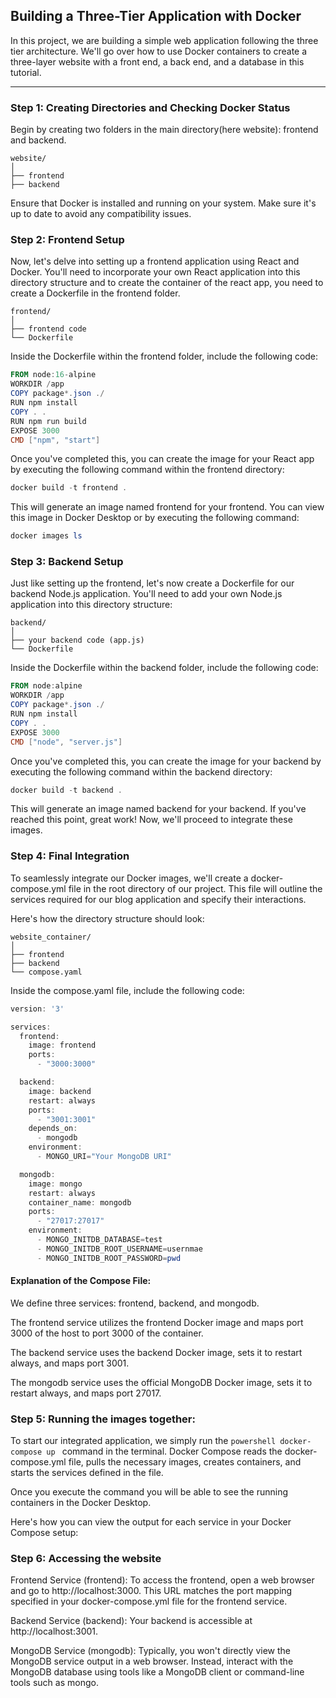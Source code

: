 ## Building a Three-Tier Application with Docker

In this project, we are building a simple web application following the three tier architecture. We'll go over how to use Docker containers to create a three-layer website with a front end, a back end, and a database in this tutorial. 


---

### Step 1: Creating Directories and Checking Docker Status

Begin by creating two folders in the main directory(here website): frontend and backend.
```tsql
website/
│
├── frontend
├── backend
```
Ensure that Docker is installed and running on your system. Make sure it's up to date to avoid any compatibility issues.



### Step 2: Frontend Setup

Now, let's delve into setting up a frontend application using React and Docker. You'll need to incorporate your own React application into this directory structure and to create the container of the react app, you need to create a Dockerfile in the frontend folder.
```tsql
frontend/
│
├── frontend code
└── Dockerfile
```
Inside the Dockerfile within the frontend folder, include the following code:

```powershell
FROM node:16-alpine
WORKDIR /app
COPY package*.json ./
RUN npm install
COPY . .
RUN npm run build
EXPOSE 3000
CMD ["npm", "start"]
```

Once you've completed this, you can create the image for your React app by executing the following command within the frontend directory: 

```powershell
docker build -t frontend .
```

This will generate an image named frontend for your frontend. You can view this image in Docker Desktop or by executing the following command:
```powershell
docker images ls
```

### Step 3: Backend Setup
Just like setting up the frontend, let's now create a Dockerfile for our backend Node.js application. You'll need to add your own Node.js application into this directory structure:

```tsql
backend/
│
├── your backend code (app.js)
└── Dockerfile
```
Inside the Dockerfile within the backend folder, include the following code:

```powershell
FROM node:alpine
WORKDIR /app
COPY package*.json ./
RUN npm install
COPY . .
EXPOSE 3000
CMD ["node", "server.js"]
```
Once you've completed this, you can create the image for your backend by executing the following command within the backend directory:

```powershell
docker build -t backend .
```

This will generate an image named backend for your backend. If you've reached this point, great work! Now, we'll proceed to integrate these images.



### Step 4: Final Integration

To seamlessly integrate our Docker images, we'll create a docker-compose.yml file in the root directory of our project. This file will outline the services required for our blog application and specify their interactions.

Here's how the directory structure should look:

```tsql
website_container/
│
├── frontend
├── backend
└── compose.yaml
```
Inside the compose.yaml file, include the following code:

```powershell
version: '3'

services:
  frontend:
    image: frontend
    ports:
      - "3000:3000"

  backend:
    image: backend
    restart: always
    ports:
      - "3001:3001"
    depends_on:
      - mongodb
    environment:
      - MONGO_URI="Your MongoDB URI"

  mongodb:
    image: mongo
    restart: always
    container_name: mongodb
    ports:
      - "27017:27017"
    environment:
      - MONGO_INITDB_DATABASE=test
      - MONGO_INITDB_ROOT_USERNAME=usernmae
      - MONGO_INITDB_ROOT_PASSWORD=pwd
```

#### Explanation of the Compose File:

We define three services: frontend, backend, and mongodb.

The frontend service utilizes the frontend Docker image and maps port 3000 of the host to port 3000 of the container.

The backend service uses the backend Docker image, sets it to restart always, and maps port 3001.

The mongodb service uses the official MongoDB Docker image, sets it to restart always, and maps port 27017.

### Step 5: Running the images together:
To start our integrated application, we simply run the ```powershell docker-compose up ``` command in the terminal. Docker Compose reads the docker-compose.yml file, pulls the necessary images, creates containers, and starts the services defined in the file.

Once you execute the command you will be able to see the running containers in the Docker Desktop.

Here's how you can view the output for each service in your Docker Compose setup:

### Step 6: Accessing the website

Frontend Service (frontend):
To access the frontend, open a web browser and go to http://localhost:3000. This URL matches the port mapping specified in your docker-compose.yml file for the frontend service.

Backend Service (backend):
Your backend is accessible at http://localhost:3001.

MongoDB Service (mongodb):
Typically, you won't directly view the MongoDB service output in a web browser. Instead, interact with the MongoDB database using tools like a MongoDB client or command-line tools such as mongo.
